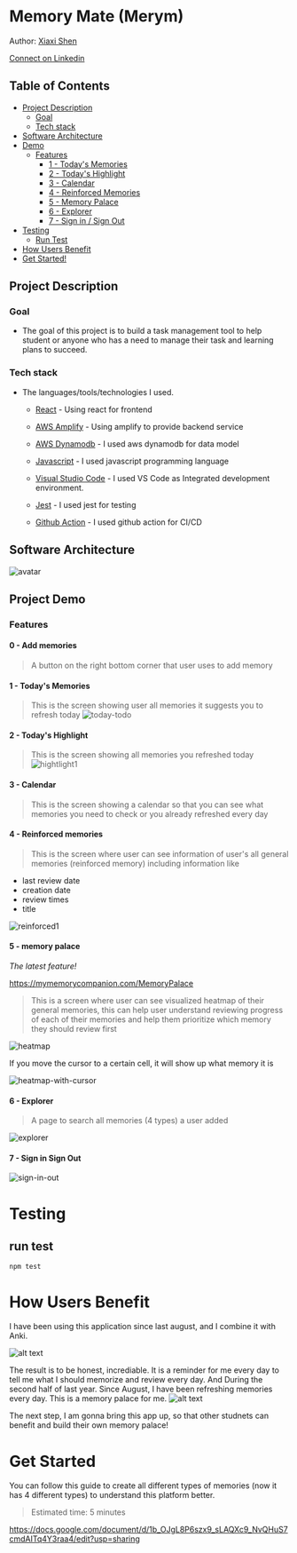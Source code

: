 # Memory Mate (Merym)

Author: [Xiaxi Shen](https://github.com/xshen053)

[Connect on Linkedin](https://www.linkedin.com/in/xiaxishen)


## Table of Contents

- [Project Description](#project-description)  
  - [Goal](#goal)
  - [Tech stack](#tech-stack)
- [Software Architecture](#software-architecture)
- [Demo](#project-demo)
  - [Features](#features)
    - [1 - Today's Memories](#1---todays-memories)
    - [2 - Today's Highlight](#2---todays-highlight)
    - [3 - Calendar](#3---calendar)
    - [4 - Reinforced Memories](#4---reinforced-memories)
    - [5 - Memory Palace](#5---memory-palace)
    - [6 - Explorer](#6---explorer)
    - [7 - Sign in / Sign Out](#7---sign-in-sign-out)
- [Testing](#testing)
  - [Run Test](#run-test)
- [How Users Benefit](#how-users-benefit)
- [Get Started!](#get-started)

## Project Description

### Goal
- The goal of this project is to build a task management tool to help student or anyone who has a need to manage their task and learning plans to succeed.


### Tech stack
- The languages/tools/technologies I used.

  - [React](https://react.dev/) -  Using react for frontend

  - [AWS Amplify](https://aws.amazon.com/amplify) - Using amplify to provide backend service

  - [AWS Dynamodb](https://aws.amazon.com/dynamodb/) - I used aws dynamodb for data model

  - [Javascript](https://www.javascript.com/) - I used javascript programming language

  - [Visual Studio Code](https://code.visualstudio.com/) - I used VS Code as Integrated development environment.

  - [Jest](https://jestjs.io/) - I used jest for testing
  
  - [Github Action](https://docs.github.com/en/actions) - I used github action for CI/CD

## Software Architecture

![avatar](./img/sw_arch.png)

## Project Demo



### Features

#### 0 - Add memories
> A button on the right bottom corner that user uses to add memory

#### 1 - Today's Memories
> This is the screen showing user all memories it suggests you to refresh today
![today-todo](./img/feature-today-memory-1.gif)


#### 2 - Today's Highlight
> This is the screen showing all memories you refreshed today
![hightlight1](./img/feature-today-hightlight-1.gif)


#### 3 - Calendar
> This is the screen showing a calendar so that you can see what memories you need to check or you already refreshed every day

#### 4 - Reinforced memories
> This is the screen where user can see information of user's all general memories (reinforced memory) including information like
- last review date
- creation date
- review times
- title

![reinforced1](./img/feature-reinforced-1.gif)

#### 5 - memory palace

*The latest feature!*

https://mymemorycompanion.com/MemoryPalace

> This is a screen where user can see visualized heatmap of their general memories, this can help user understand reviewing progress of each of their memories and help them prioritize which memory they should review first

![heatmap](./img/heatmap.gif)

If you move the cursor to a certain cell, it will show up what memory it is

![heatmap-with-cursor](./img/heatmap-with-cursor.gif)

#### 6 - Explorer
> A page to search all memories (4 types) a user added

![explorer](./img/feature-explorer-1.gif)

#### 7 - Sign in Sign Out
![sign-in-out](./img/feature-sign-in-out.gif)

# Testing

## run test

`npm test`


# How Users Benefit

I have been using this application since last august, and I combine it with Anki.

![alt text](./img/calendar.png)

The result is to be honest, incrediable. It is a reminder for me every day to tell me what I should memorize and review every day. And During the second half of last year. Since August, I have been refreshing memories every day. This is a memory palace for me.
![alt text](./img/reviews.png)

The next step, I am gonna bring this app up, so that other studnets can benefit and build their own memory palace!


# Get Started
You can follow this guide to create all different types of memories (now it has 4 different types) to understand this platform better. 

> Estimated time: 5 minutes

https://docs.google.com/document/d/1b_OJgL8P6szx9_sLAQXc9_NvQHuS7cmdAITq4Y3raa4/edit?usp=sharing

